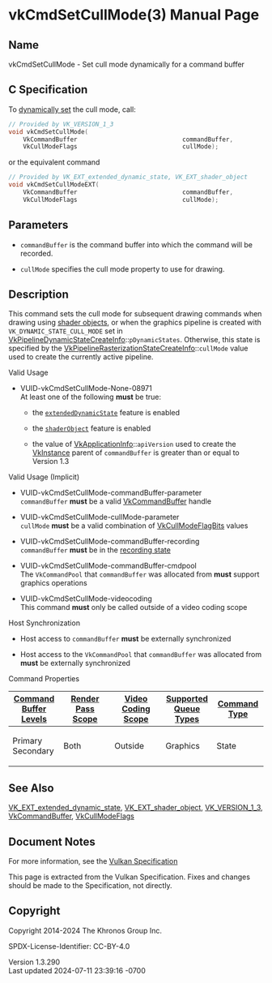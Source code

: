 # vkCmdSetCullMode(3) Manual Page

## Name

vkCmdSetCullMode - Set cull mode dynamically for a command buffer



## <a href="#_c_specification" class="anchor"></a>C Specification

To <a
href="https://registry.khronos.org/vulkan/specs/1.3-extensions/html/vkspec.html#pipelines-dynamic-state"
target="_blank" rel="noopener">dynamically set</a> the cull mode, call:

``` c
// Provided by VK_VERSION_1_3
void vkCmdSetCullMode(
    VkCommandBuffer                             commandBuffer,
    VkCullModeFlags                             cullMode);
```

or the equivalent command

``` c
// Provided by VK_EXT_extended_dynamic_state, VK_EXT_shader_object
void vkCmdSetCullModeEXT(
    VkCommandBuffer                             commandBuffer,
    VkCullModeFlags                             cullMode);
```

## <a href="#_parameters" class="anchor"></a>Parameters

- `commandBuffer` is the command buffer into which the command will be
  recorded.

- `cullMode` specifies the cull mode property to use for drawing.

## <a href="#_description" class="anchor"></a>Description

This command sets the cull mode for subsequent drawing commands when
drawing using <a
href="https://registry.khronos.org/vulkan/specs/1.3-extensions/html/vkspec.html#shaders-objects"
target="_blank" rel="noopener">shader objects</a>, or when the graphics
pipeline is created with `VK_DYNAMIC_STATE_CULL_MODE` set in
[VkPipelineDynamicStateCreateInfo](https://registry.khronos.org/vulkan/specs/1.3-extensions/man/html/VkPipelineDynamicStateCreateInfo.html)::`pDynamicStates`.
Otherwise, this state is specified by the
[VkPipelineRasterizationStateCreateInfo](https://registry.khronos.org/vulkan/specs/1.3-extensions/man/html/VkPipelineRasterizationStateCreateInfo.html)::`cullMode`
value used to create the currently active pipeline.

Valid Usage

- <a href="#VUID-vkCmdSetCullMode-None-08971"
  id="VUID-vkCmdSetCullMode-None-08971"></a>
  VUID-vkCmdSetCullMode-None-08971  
  At least one of the following **must** be true:

  - the [`extendedDynamicState`](#features-extendedDynamicState) feature
    is enabled

  - the [`shaderObject`](#features-shaderObject) feature is enabled

  - the value of
    [VkApplicationInfo](https://registry.khronos.org/vulkan/specs/1.3-extensions/man/html/VkApplicationInfo.html)::`apiVersion` used to
    create the [VkInstance](https://registry.khronos.org/vulkan/specs/1.3-extensions/man/html/VkInstance.html) parent of `commandBuffer`
    is greater than or equal to Version 1.3

Valid Usage (Implicit)

- <a href="#VUID-vkCmdSetCullMode-commandBuffer-parameter"
  id="VUID-vkCmdSetCullMode-commandBuffer-parameter"></a>
  VUID-vkCmdSetCullMode-commandBuffer-parameter  
  `commandBuffer` **must** be a valid
  [VkCommandBuffer](https://registry.khronos.org/vulkan/specs/1.3-extensions/man/html/VkCommandBuffer.html) handle

- <a href="#VUID-vkCmdSetCullMode-cullMode-parameter"
  id="VUID-vkCmdSetCullMode-cullMode-parameter"></a>
  VUID-vkCmdSetCullMode-cullMode-parameter  
  `cullMode` **must** be a valid combination of
  [VkCullModeFlagBits](https://registry.khronos.org/vulkan/specs/1.3-extensions/man/html/VkCullModeFlagBits.html) values

- <a href="#VUID-vkCmdSetCullMode-commandBuffer-recording"
  id="VUID-vkCmdSetCullMode-commandBuffer-recording"></a>
  VUID-vkCmdSetCullMode-commandBuffer-recording  
  `commandBuffer` **must** be in the [recording
  state](#commandbuffers-lifecycle)

- <a href="#VUID-vkCmdSetCullMode-commandBuffer-cmdpool"
  id="VUID-vkCmdSetCullMode-commandBuffer-cmdpool"></a>
  VUID-vkCmdSetCullMode-commandBuffer-cmdpool  
  The `VkCommandPool` that `commandBuffer` was allocated from **must**
  support graphics operations

- <a href="#VUID-vkCmdSetCullMode-videocoding"
  id="VUID-vkCmdSetCullMode-videocoding"></a>
  VUID-vkCmdSetCullMode-videocoding  
  This command **must** only be called outside of a video coding scope

Host Synchronization

- Host access to `commandBuffer` **must** be externally synchronized

- Host access to the `VkCommandPool` that `commandBuffer` was allocated
  from **must** be externally synchronized

Command Properties

<table class="tableblock frame-all grid-all stretch">
<colgroup>
<col style="width: 20%" />
<col style="width: 20%" />
<col style="width: 20%" />
<col style="width: 20%" />
<col style="width: 20%" />
</colgroup>
<thead>
<tr>
<th class="tableblock halign-left valign-top"><a
href="#VkCommandBufferLevel">Command Buffer Levels</a></th>
<th class="tableblock halign-left valign-top"><a
href="#vkCmdBeginRenderPass">Render Pass Scope</a></th>
<th class="tableblock halign-left valign-top"><a
href="#vkCmdBeginVideoCodingKHR">Video Coding Scope</a></th>
<th class="tableblock halign-left valign-top"><a
href="#VkQueueFlagBits">Supported Queue Types</a></th>
<th class="tableblock halign-left valign-top"><a
href="#fundamentals-queueoperation-command-types">Command Type</a></th>
</tr>
</thead>
<tbody>
<tr>
<td class="tableblock halign-left valign-top"><p>Primary<br />
Secondary</p></td>
<td class="tableblock halign-left valign-top"><p>Both</p></td>
<td class="tableblock halign-left valign-top"><p>Outside</p></td>
<td class="tableblock halign-left valign-top"><p>Graphics</p></td>
<td class="tableblock halign-left valign-top"><p>State</p></td>
</tr>
</tbody>
</table>

## <a href="#_see_also" class="anchor"></a>See Also

[VK_EXT_extended_dynamic_state](https://registry.khronos.org/vulkan/specs/1.3-extensions/man/html/VK_EXT_extended_dynamic_state.html),
[VK_EXT_shader_object](https://registry.khronos.org/vulkan/specs/1.3-extensions/man/html/VK_EXT_shader_object.html),
[VK_VERSION_1_3](https://registry.khronos.org/vulkan/specs/1.3-extensions/man/html/VK_VERSION_1_3.html),
[VkCommandBuffer](https://registry.khronos.org/vulkan/specs/1.3-extensions/man/html/VkCommandBuffer.html),
[VkCullModeFlags](https://registry.khronos.org/vulkan/specs/1.3-extensions/man/html/VkCullModeFlags.html)

## <a href="#_document_notes" class="anchor"></a>Document Notes

For more information, see the <a
href="https://registry.khronos.org/vulkan/specs/1.3-extensions/html/vkspec.html#vkCmdSetCullMode"
target="_blank" rel="noopener">Vulkan Specification</a>

This page is extracted from the Vulkan Specification. Fixes and changes
should be made to the Specification, not directly.

## <a href="#_copyright" class="anchor"></a>Copyright

Copyright 2014-2024 The Khronos Group Inc.

SPDX-License-Identifier: CC-BY-4.0

Version 1.3.290  
Last updated 2024-07-11 23:39:16 -0700
